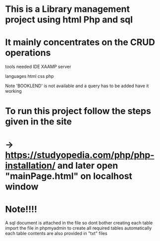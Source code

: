 # This is a Library management project using html Php and sql 
# It mainly concentrates on the CRUD operations 

tools needed
            IDE
            XAAMP server

languages 
          html
          css
          php

Note 'BOOKLEND' is not available and a query has to be added have it working

# To run this project follow the steps given in the site 
# ->    https://studyopedia.com/php/php-installation/  and later open "mainPage.html" on localhost window



# Note!!!! 
A sql document is attached in the file so dont bother creating each table 
import the file in phpmyadmin to create all required tables automatically
each table contents are also provided in "txt" files 
